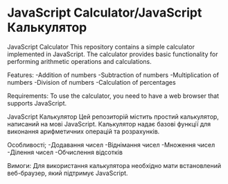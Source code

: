 # JavaScript Calculator/JavaScript Калькулятор
JavaScript Calculator
This repository contains a simple calculator implemented in JavaScript. The calculator provides basic functionality for performing arithmetic operations and calculations.

Features:
-Addition of numbers
-Subtraction of numbers
-Multiplication of numbers
-Division of numbers
-Calculation of percentages


Requirements:
To use the calculator, you need to have a web browser that supports JavaScript.


JavaScript Калькулятор
Цей репозиторій містить простий калькулятор, написаний на мові JavaScript. Калькулятор надає базові функції для виконання арифметичних операцій та розрахунків.

Особливості;
-Додавання чисел
-Віднімання чисел
-Множення чисел
-Ділення чисел
-Обчислення відсотків

Вимоги:
Для використання калькулятора необхідно мати встановлений веб-браузер, який підтримує JavaScript.
